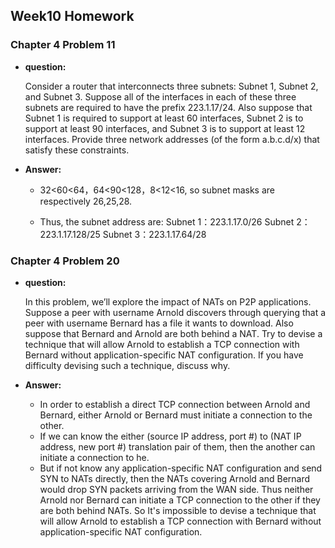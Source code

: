 ## Week10 Homework

### Chapter 4 Problem 11

+ **question:**

    Consider a router that interconnects three subnets: 
    Subnet 1, Subnet 2, and Subnet 3. Suppose all of the interfaces in each of these three subnets are required to have the prefix 223.1.17/24. Also suppose that Subnet 1 is required to support at least 60 interfaces, Subnet 2 is to support at least 90 interfaces, and Subnet 3 is to support at least 12 interfaces. Provide three network addresses (of the form a.b.c.d/x) that satisfy these constraints.

+ **Answer:**

    + 32<60<64，64<90<128，8<12<16, so subnet masks are respectively 26,25,28.

    + Thus, the subnet address are:
        Subnet 1：223.1.17.0/26
        Subnet 2：223.1.17.128/25
        Subnet 3：223.1.17.64/28

### Chapter 4 Problem 20

+ **question:**

    In this problem, we’ll explore the impact of NATs on P2P applications. Suppose a peer with username Arnold discovers through querying that a peer with username Bernard has a file it wants to download. Also suppose that Bernard and Arnold are both behind a NAT. Try to devise a technique that will allow Arnold to establish a TCP connection with Bernard without application-specific NAT configuration. If you have difficulty devising such a technique, discuss why.

+ **Answer:**

    + In order to establish a direct TCP connection between Arnold and Bernard, either Arnold or Bernard must initiate a connection to the other. 
    + If we can know the either (source IP address, port #) to (NAT IP address, new port #) translation pair of them, then the another can initiate a connection to he. 
    + But if not know any application-specific NAT configuration and send SYN to NATs directly, then the NATs covering Arnold and Bernard would drop SYN packets arriving from the WAN side. Thus neither Arnold nor Bernard can initiate a TCP connection to the other if they are both behind NATs. 
        So It's impossible to devise a technique that will allow Arnold to establish a TCP connection with Bernard without application-specific NAT configuration.
